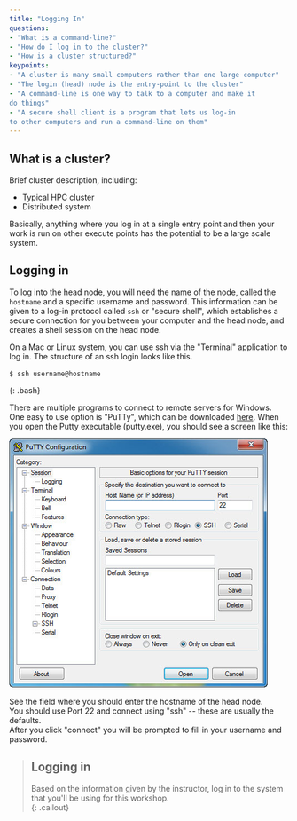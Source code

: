```yaml
---
title: "Logging In"
questions:
- "What is a command-line?"
- "How do I log in to the cluster?"
- "How is a cluster structured?"
keypoints:
- "A cluster is many small computers rather than one large computer"
- "The login (head) node is the entry-point to the cluster"
- "A command-line is one way to talk to a computer and make it
do things"
- "A secure shell client is a program that lets us log-in
to other computers and run a command-line on them"
---
```


## What is a cluster?

Brief cluster description, including: 

* Typical HPC cluster
* Distributed system

Basically, anything where you log in at a single entry point and 
then your work is run on other execute points has the potential 
to be a large scale system.  

## Logging in

To log into the head node, you will need the name of the node, 
called the `hostname` and a specific username and password.  This 
information can be given to a log-in protocol called `ssh` or 
"secure shell", which establishes a secure connection for you 
between your computer and the head node, and creates a shell session 
on the head node.  

On a Mac or Linux system, you can use ssh via the "Terminal" application 
to log in.  The structure of an ssh login looks like this.  

~~~
$ ssh username@hostname
~~~
{: .bash}

There are multiple programs to connect to remote servers for Windows.  One 
easy to use option is "PuTTy", which can be 
downloaded [here](https://www.chiark.greenend.org.uk/~sgtatham/putty/latest.html). When 
you open the Putty executable (putty.exe), you should see a screen like this:

![](img/putty-7.jpeg)

See the field where you should enter the hostname of the head node.  
You should use Port 22 and connect using "ssh" -- these are usually the defaults.  
After you click "connect" you will be prompted to fill in your username and password. 

> ## Logging in
> 
> Based on the information given by the instructor, log in 
> to the system that you'll be using for this workshop.  
{: .callout}